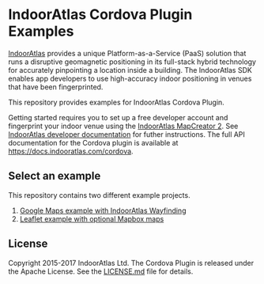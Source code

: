 
# IndoorAtlas Cordova Plugin Examples

[IndoorAtlas](https://www.indooratlas.com/) provides a unique Platform-as-a-Service (PaaS) solution that runs a disruptive geomagnetic positioning in its full-stack hybrid technology for accurately pinpointing a location inside a building. The IndoorAtlas SDK enables app developers to use high-accuracy indoor positioning in venues that have been fingerprinted.

This repository provides examples for IndoorAtlas Cordova Plugin.

Getting started requires you to set up a free developer account and fingerprint your indoor venue using the [IndoorAtlas MapCreator 2](https://play.google.com/store/apps/details?id=com.indooratlas.android.apps.jaywalker).
See [IndoorAtlas developer documentation](https://docs.indooratlas.com)
for futher instructions. The full API documentation for the Cordova plugin
is available at https://docs.indooratlas.com/cordova.

## Select an example

This repository contains two different example projects.

 1. [Google Maps example with IndoorAtlas Wayfinding](https://github.com/IndoorAtlas/sdk-cordova-examples/blob/master/CordovaExamples/README.md)
 2. [Leaflet example with optional Mapbox maps](https://github.com/IndoorAtlas/sdk-cordova-examples/blob/master/LeafletExample/README.md)

## License

Copyright 2015-2017 IndoorAtlas Ltd. The Cordova Plugin is released under the Apache License. See the [LICENSE.md](https://github.com/IndoorAtlas/sdk-cordova-examples/blob/master/LICENSE) file for details.
